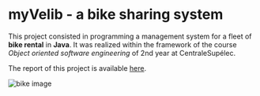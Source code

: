 # myVelib - a bike sharing system

This project consisted in programming a management system for a fleet of **bike rental** in **Java**. It was realized within the framework of the course *Object oriented software engineering* of 2nd year at CentraleSupélec.

The report of this project is available [here](https://github.com/tim99oth99e/myVelib/blob/main/CR_myVelib_project.pdf).

![bike image](https://images.pexels.com/photos/310983/pexels-photo-310983.jpeg?auto=compress&cs=tinysrgb&dpr=3&h=750&w=1260)
